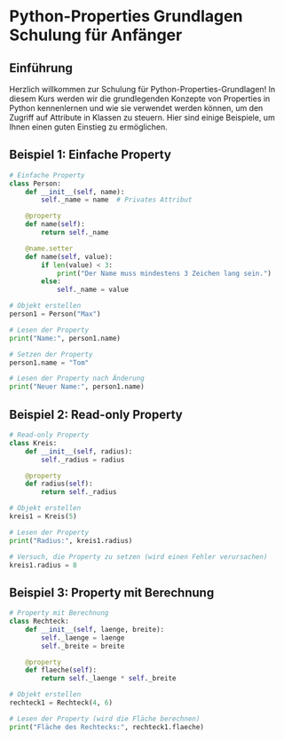 # Python-Properties Grundlagen Schulung für Anfänger

## Einführung

Herzlich willkommen zur Schulung für Python-Properties-Grundlagen! In diesem Kurs werden wir die grundlegenden Konzepte von Properties in Python kennenlernen und wie sie verwendet werden können, um den Zugriff auf Attribute in Klassen zu steuern. Hier sind einige Beispiele, um Ihnen einen guten Einstieg zu ermöglichen.

## Beispiel 1: Einfache Property

```python
# Einfache Property
class Person:
    def __init__(self, name):
        self._name = name  # Privates Attribut

    @property
    def name(self):
        return self._name

    @name.setter
    def name(self, value):
        if len(value) < 3:
            print("Der Name muss mindestens 3 Zeichen lang sein.")
        else:
            self._name = value

# Objekt erstellen
person1 = Person("Max")

# Lesen der Property
print("Name:", person1.name)

# Setzen der Property
person1.name = "Tom"

# Lesen der Property nach Änderung
print("Neuer Name:", person1.name)
```

## Beispiel 2: Read-only Property

```python
# Read-only Property
class Kreis:
    def __init__(self, radius):
        self._radius = radius

    @property
    def radius(self):
        return self._radius

# Objekt erstellen
kreis1 = Kreis(5)

# Lesen der Property
print("Radius:", kreis1.radius)

# Versuch, die Property zu setzen (wird einen Fehler verursachen)
kreis1.radius = 8
```

## Beispiel 3: Property mit Berechnung

```python
# Property mit Berechnung
class Rechteck:
    def __init__(self, laenge, breite):
        self._laenge = laenge
        self._breite = breite

    @property
    def flaeche(self):
        return self._laenge * self._breite

# Objekt erstellen
rechteck1 = Rechteck(4, 6)

# Lesen der Property (wird die Fläche berechnen)
print("Fläche des Rechtecks:", rechteck1.flaeche)

```